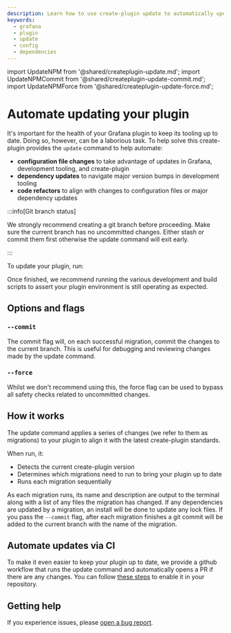 ```yaml
---
description: Learn how to use create-plugin update to automatically update configuration files, workflows, and dependencies.
keywords:
  - grafana
  - plugin
  - update
  - config
  - dependencies
---
```


import UpdateNPM from '@shared/createplugin-update.md';
import UpdateNPMCommit from '@shared/createplugin-update-commit.md';
import UpdateNPMForce from '@shared/createplugin-update-force.md';

# Automate updating your plugin

It's important for the health of your Grafana plugin to keep its tooling up to date. Doing so, however, can be a laborious task. To help solve this create-plugin provides the `update` command to help automate:

- **configuration file changes** to take advantage of updates in Grafana, development tooling, and create-plugin
- **dependency updates** to navigate major version bumps in development tooling
- **code refactors** to align with changes to configuration files or major dependency updates

:::info[Git branch status]

We strongly recommend creating a git branch before proceeding. Make sure the current branch has no uncommitted changes. Either stash or commit them first otherwise the update command will exit early.

:::

To update your plugin, run:

<UpdateNPM />

Once finished, we recommend running the various development and build scripts to assert your plugin environment is still operating as expected.

## Options and flags

### `--commit`

The commit flag will, on each successful migration, commit the changes to the current branch. This is useful for debugging and reviewing changes made by the update command.

<UpdateNPMCommit />

### `--force`

Whilst we don't recommend using this, the force flag can be used to bypass all safety checks related to uncommitted changes.

<UpdateNPMForce />

## How it works

The update command applies a series of changes (we refer to them as migrations) to your plugin to align it with the latest create-plugin standards.

When run, it:

- Detects the current create-plugin version
- Determines which migrations need to run to bring your plugin up to date
- Runs each migration sequentially

As each migration runs, its name and description are output to the terminal along with a list of any files the migration has changed. If any dependencies are updated by a migration, an install will be done to update any lock files. If you pass the `--commit` flag, after each migration finishes a git commit will be added to the current branch with the name of the migration.

## Automate updates via CI

To make it even easier to keep your plugin up to date, we provide a github workflow that runs the update command and automatically opens a PR if there are any changes. You can follow [these steps](/set-up/set-up-github#the-create-plugin-update-workflow) to enable it in your repository.

## Getting help

If you experience issues, please [open a bug report](https://github.com/grafana/plugin-tools/issues/new?template=bug_report.yml).
